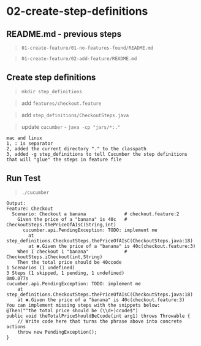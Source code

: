 # 02-create-step-definitions

## README.md - previous steps

> `01-create-feature/01-no-features-found/README.md`

> `01-create-feature/02-add-feature/README.md`

## Create step definitions

> `mkdir step_definitions`

> add `features/checkout.feature`

> add `step_definitions/CheckoutSteps.java`

> update `cucumber` - `java -cp "jars/*:."`

```
mac and linux
1, : is separator
2, added the current directory "." to the classpath
3, added -g step_definitions to tell Cucumber the step definitions that will "glue" the steps in feature file 
```

## Run Test

> `./cucumber`

```
Output:
Feature: Checkout
  Scenario: Checkout a banana              # checkout.feature:2
    Given the price of a "banana" is 40c   # CheckoutSteps.thePriceOfAIsC(String,int)
      cucumber.api.PendingException: TODO: implement me
      	at step_definitions.CheckoutSteps.thePriceOfAIsC(CheckoutSteps.java:18)
      	at ✽.Given the price of a "banana" is 40c(checkout.feature:3)      
    When I checkout 1 "banana"             # CheckoutSteps.iCheckout(int,String)
    Then the total price should be 40ccode
1 Scenarios (1 undefined)
3 Steps (1 skipped, 1 pending, 1 undefined)
0m0.077s
cucumber.api.PendingException: TODO: implement me
	at step_definitions.CheckoutSteps.thePriceOfAIsC(CheckoutSteps.java:18)
	at ✽.Given the price of a "banana" is 40c(checkout.feature:3)
You can implement missing steps with the snippets below:
@Then("^the total price should be (\\d+)ccode$")
public void theTotalPriceShouldBeCcode(int arg1) throws Throwable {
    // Write code here that turns the phrase above into concrete actions
    throw new PendingException();
}
```

